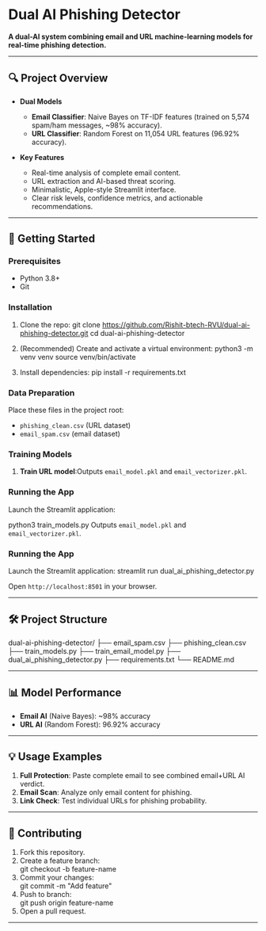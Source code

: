 # Dual AI Phishing Detector

**A dual-AI system combining email and URL machine-learning models for real-time phishing detection.**

---

## 🔍 Project Overview

- **Dual Models**  
  - **Email Classifier**: Naive Bayes on TF-IDF features (trained on 5,574 spam/ham messages, ~98% accuracy).  
  - **URL Classifier**: Random Forest on 11,054 URL features (96.92% accuracy).

- **Key Features**  
  - Real-time analysis of complete email content.  
  - URL extraction and AI-based threat scoring.  
  - Minimalistic, Apple-style Streamlit interface.  
  - Clear risk levels, confidence metrics, and actionable recommendations.

---

## 🚀 Getting Started

### Prerequisites

- Python 3.8+  
- Git  

### Installation

1. Clone the repo:
git clone https://github.com/Rishit-btech-RVU/dual-ai-phishing-detector.git
cd dual-ai-phishing-detector

2. (Recommended) Create and activate a virtual environment:
python3 -m venv venv
source venv/bin/activate


3. Install dependencies:
pip install -r requirements.txt

### Data Preparation

Place these files in the project root:
- `phishing_clean.csv` (URL dataset)  
- `email_spam.csv` (email dataset)

### Training Models

1. **Train URL model**:Outputs `email_model.pkl` and `email_vectorizer.pkl`.

### Running the App

Launch the Streamlit application:

python3 train_models.py
Outputs `email_model.pkl` and `email_vectorizer.pkl`.

### Running the App

Launch the Streamlit application:
streamlit run dual_ai_phishing_detector.py

Open `http://localhost:8501` in your browser.

---

## 🛠️ Project Structure

dual-ai-phishing-detector/
├── email_spam.csv
├── phishing_clean.csv
├── train_models.py
├── train_email_model.py
├── dual_ai_phishing_detector.py
├── requirements.txt
└── README.md


---

## 📊 Model Performance

- **Email AI** (Naive Bayes): ~98% accuracy  
- **URL AI** (Random Forest): 96.92% accuracy  

---

## 💡 Usage Examples

1. **Full Protection**: Paste complete email to see combined email+URL AI verdict.  
2. **Email Scan**: Analyze only email content for phishing.  
3. **Link Check**: Test individual URLs for phishing probability.

---

## 🤝 Contributing

1. Fork this repository.  
2. Create a feature branch:  
git checkout -b feature-name
3. Commit your changes:  
git commit -m "Add feature"
4. Push to branch:  
git push origin feature-name
5. Open a pull request.

---

  







